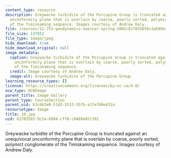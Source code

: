 ```yaml
---
content_type: resource
description: Greywacke turbidite of the Porcupine Group is truncated against an unequivocal
  unconformity plane that is overlain by coarse, poorly sorted, polymict conglomerate
  of the Timiskaming sequence. Images courtesy of Andrew Daly.
file: /courses/12-753-geodynamics-seminar-spring-2005/627835859c3a6994cff0c0409d451701_10.jpg
file_size: 137652
file_type: image/jpeg
hide_download: true
hide_download_original: null
image_metadata:
  caption: Greywacke turbidite of the Porcupine Group is truncated against an unequivocal
    unconformity plane that is overlain by coarse, poorly sorted, polymict conglomerate
    of the Timiskaming sequence.
  credit: Image courtesy of Andrew Daly.
  image-alt: Greywacke turbidite of the Porcupine Group.
learning_resource_types: []
license: https://creativecommons.org/licenses/by-nc-sa/4.0/
ocw_type: OCWImage
parent_title: Image Gallery
parent_type: CourseSection
parent_uid: b3c6b3e0-51d2-5533-55fb-a1fef08ed31a
resourcetype: Image
title: 10.jpg
uid: 62783585-9c3a-6994-cff0-c0409d451701
---
```

Greywacke turbidite of the Porcupine Group is truncated against an unequivocal unconformity plane that is overlain by coarse, poorly sorted, polymict conglomerate of the Timiskaming sequence. Images courtesy of Andrew Daly.